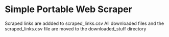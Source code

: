 # Simple Portable Web Scraper

Scraped links are addded to scraped_links.csv
All downloaded files and the scraped_links.csv file are moved to the downloaded_stuff directory
